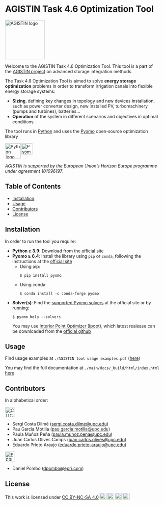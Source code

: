 # AGISTIN Task 4.6 Optimization Tool

[<img src="https://www.agistin.eu/wp-content/uploads/2022/10/AGISTIN_logo_1.png" height="128px" align="center" alt="AGISTIN logo">](https://www.agistin.eu)

Welcome to the AGISTIN Task 4.6 Optimization Tool. This tool is a part of the [AGISTIN project](https://www.agistin.eu) on advanced storage integration methods.

The Task 4.6 Optimization Tool is aimed to solve **energy storage optimization** problems in order to transform irrigation canals into flexible energy storage systems:
* **Sizing**, defining key changes in topology and new devices installation, such as power converter design, new installed PV, turbomachinery (pumps and turbines), batteries... 
* **Operation** of the system in different scenarios and objectives in optimal conditions

The tool runs in [Python](https://www.python.org/) and uses the [Pyomo](http://www.pyomo.org/) open-source optimization library

[<img src="https://www.python.org/static/img/python-logo.png" height="50px" align="left" alt="Python logo">](https://www.python.org/) [<img src="https://pyomo.readthedocs.io/en/stable/_images/PyomoNewBlue3.png" height="36px" align="left" alt="Pyomo logo">](http://www.pyomo.org/)

<br>
<br>
<br>

*AGISTIN is supported by the European Union’s Horizon Europe programme under agreement 101096197.*

## Table of Contents

- [Installation](#installation)
- [Usage](#usage)
- [Contributors](#contributors)
- [License](#license)

## Installation

In order to run the tool you require:
* **Python $\geq$ 3.9**: Download from the [official site](https://www.python.org/downloads/)
* **Pyomo $\geq$ 6.4**: Install the library using ``pip`` or ``conda``, following the instructions at the [official site](https://pyomo.readthedocs.io/en/stable/installation.html)
	* Using pip:
		```
		$ pip install pyomo
		```
	* Using conda:
		```
		$ conda install -c conda-forge pyomo
		```
* **Solver(s)**: Find the [supported Pyomo solvers](https://pyomo.readthedocs.io/en/stable/solving_pyomo_models.html#supported-solvers) at the official site or by running:
	```
	$ pyomo help --solvers
	```
	You may use [Interior Point Optimizer (Ipopt)](https://coin-or.github.io/Ipopt/), which latest realease can be downloaded from the [official github](https://github.com/coin-or/Ipopt)

## Usage

Find usage examples at ``./AGISTIN tool usage examples.pdf`` ([here](./AGISTIN%20tool%20usage%20examples.pdf))

You may find the full documentation at ``./main/docs/_build/html/index.html`` [here](./main/docs/_build/html/index.html)

## Contributors
In alphabetical order:

[<img src="https://citcea.upc.edu/logoPropi.png" height="32px" align="center" alt="CITCEA-UPC logo">](https://citcea.upc.edu/ca)
* Sergi Costa Dilmé (sergi.costa.dilme@upc.edu)
* Pau García Motilla (pau.garcia.motilla@upc.edu)
* Paula Muñoz Peña (paula.munoz.pena@upc.edu)
* Juan Carlos Olives Camps (juan.carlos.olives@upc.edu)
* Eduardo Prieto Araujo (eduardo.prieto-araujo@upc.edu)

[<img src="https://www.epri.com/static/media/epri-logo-2021-white.324099d1.svg" height="32px" align="center" alt="EPRI logo">](https://www.epri.com/)
* Daniel Pombo (dpombo@epri.com)

## License
<p xmlns:cc="http://creativecommons.org/ns#" >This work is licensed under <a href="http://creativecommons.org/licenses/by-nc-sa/4.0/?ref=chooser-v1" target="_blank" rel="license noopener noreferrer" style="display:inline-block;">CC BY-NC-SA 4.0<img style="height:22px!important;margin-left:3px;vertical-align:text-bottom;" src="https://mirrors.creativecommons.org/presskit/icons/cc.svg?ref=chooser-v1"><img style="height:22px!important;margin-left:3px;vertical-align:text-bottom;" src="https://mirrors.creativecommons.org/presskit/icons/by.svg?ref=chooser-v1"><img style="height:22px!important;margin-left:3px;vertical-align:text-bottom;" src="https://mirrors.creativecommons.org/presskit/icons/nc.svg?ref=chooser-v1"><img style="height:22px!important;margin-left:3px;vertical-align:text-bottom;" src="https://mirrors.creativecommons.org/presskit/icons/sa.svg?ref=chooser-v1"></a></p> 
